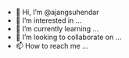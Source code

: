 - 👋 Hi, I’m @ajangsuhendar
- 👀 I’m interested in ...
- 🌱 I’m currently learning ...
- 💞️ I’m looking to collaborate on ...
- 📫 How to reach me ...

<!---
ajangsuhendar/ajangsuhendar is a ✨ special ✨ repository because its `README.md` (this file) appears on your GitHub profile.
You can click the Preview link to take a look at your changes.
--->
